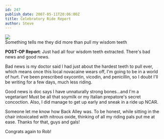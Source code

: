 ```yaml
---
id: 247
publish_date: 2007-05-11T20:06:00Z
title: Celebratory Ride Report
author: Steve
---
```

![](http://www.flagstafffrenzy.org/wp-content/uploads/2007/05/moonraker_jaws.jpg)  
Something tells me they did more than pull my wisdom teeth

**POST-OP Report**: Just had all four wisdom teeth extracted. There's bad news and good news.

Bad news is my doctor said I had just about the hardest teeth to pull ever, which means once this local novacaine wears off, I'm going to be in a world of hurt. I've been prescribed oxycontin, vicodin, and penicillin, so I doubt I'll be writing for a few days, much less riding.

Good news is doc says I have unnaturally strong bones...and I'm a vegetarian! Must be all that soymilk or my Italian prepatore's secret concoction. Also, I did manage to get up early and sneak in a ride up NCAR.

Someone let me know how Back Alley was. To be honest, while sitting in the chair intoxicated with nitrous oxide, thinking of all my riding pals put me at ease. Thanks for that, guys and gals!

Congrats again to Rob!